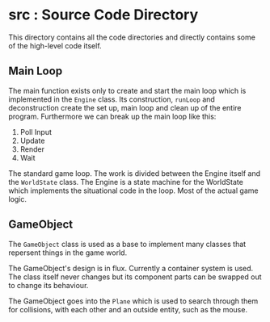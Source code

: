 # src : Source Code Directory #
This directory contains all the code directories and directly contains
some of the high-level code itself.

## Main Loop ##
The main function exists only to create and start the main loop which is
implemented in the `Engine` class. Its construction, `runLoop` and
deconstruction create the set up, main loop and clean up of the entire
program. Furthermore we can break up the main loop like this:

1.  Poll Input
2.  Update
3.  Render
4.  Wait

The standard game loop. The work is divided between the Engine itself and
the `WorldState` class. The Engine is a state machine for the WorldState
which implements the situational code in the loop. Most of the actual game
logic.

## GameObject ##
The `GameObject` class is used as a base to implement many classes that
repersent things in the game world.

The GameObject's design is in flux. Currently a container system is used. The
class itself never changes but its component parts can be swapped out to
change its behaviour.

The GameObject goes into the `Plane` which is used to search through them for
collisions, with each other and an outside entity, such as the mouse.
